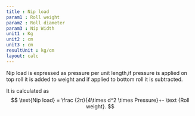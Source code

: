```yaml
---
title : Nip load
param1 : Roll weight
param2 : Roll diameter
param3 : Nip Width
unit1 : Kg
unit2 : cm
unit3 : cm
resultUnit : kg/cm
layout: calc
---
```

Nip load is expressed as pressure per unit length,if pressure is applied on top roll it is added to weight and if applied to bottom roll it is
subtracted. 

It is calculated as
$$   
\text{Nip load} = \frac {2π}{4\times d^2 \times Pressure}+- \text {Roll  weight}.
$$

<script>  
    const inputs = document.querySelectorAll('.outlined-field input:not([readonly])');    
    inputs.forEach(input => {   
      input.addEventListener('input', () => {
        if (input.value) {
          input.closest('.outlined-field').classList.add('has-content');
        } else {
          input.closest('.outlined-field').classList.remove('has-content');
        }   
        calculate();
      });      
      // Check on page load
      if (input.value) {
        input.closest('.outlined-field').classList.add('has-content');
      }
    });
    // Calculate function 
    function calculate() {
      const v1 = parseFloat(document.getElementById('param1').value) || 0;
      const v2 = parseFloat(document.getElementById('param2').value) || 0;      
      const v3 = parseFloat(document.getElementById('param3').value) || 0;
      //const param5 = parseFloat(document.getElementById('param5').value) || 0;    
      const result =  ((2 * (3.14 / 4) * v2*v2 + v1) / v3)
      
      document.getElementById('result').value = result.toFixed(2);
    }
</script>

